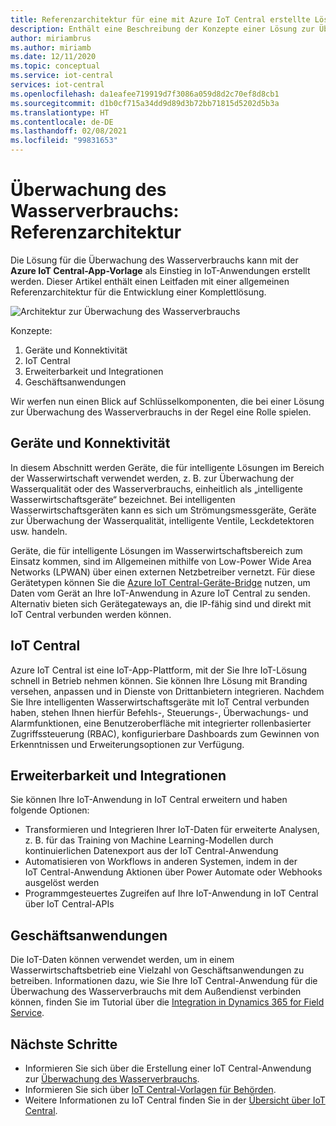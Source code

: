```yaml
---
title: Referenzarchitektur für eine mit Azure IoT Central erstellte Lösung zur Überwachung des Wasserverbrauchs | Microsoft-Dokumentation
description: Enthält eine Beschreibung der Konzepte einer Lösung zur Überwachung des Wasserverbrauchs, die mit Azure IoT Central erstellt wurde.
author: miriambrus
ms.author: miriamb
ms.date: 12/11/2020
ms.topic: conceptual
ms.service: iot-central
services: iot-central
ms.openlocfilehash: da1eafee719919d7f3086a059d8d2c70ef8d8cb1
ms.sourcegitcommit: d1b0cf715a34dd9d89d3b72bb71815d5202d5b3a
ms.translationtype: HT
ms.contentlocale: de-DE
ms.lasthandoff: 02/08/2021
ms.locfileid: "99831653"
---
```

# <a name="water-consumption-monitoring-reference-architecture"></a>Überwachung des Wasserverbrauchs: Referenzarchitektur 

Die Lösung für die Überwachung des Wasserverbrauchs kann mit der **Azure IoT Central-App-Vorlage** als Einstieg in IoT-Anwendungen erstellt werden. Dieser Artikel enthält einen Leitfaden mit einer allgemeinen Referenzarchitektur für die Entwicklung einer Komplettlösung. 

![Architektur zur Überwachung des Wasserverbrauchs](./media/concepts-waterconsumptionmonitoring-architecture/concepts-waterconsumptionmonitoring-architecture1.png)

Konzepte:

1. Geräte und Konnektivität  
1. IoT Central 
1. Erweiterbarkeit und Integrationen
1. Geschäftsanwendungen

Wir werfen nun einen Blick auf Schlüsselkomponenten, die bei einer Lösung zur Überwachung des Wasserverbrauchs in der Regel eine Rolle spielen.

## <a name="devices-and-connectivity"></a>Geräte und Konnektivität 
In diesem Abschnitt werden Geräte, die für intelligente Lösungen im Bereich der Wasserwirtschaft verwendet werden, z. B. zur Überwachung der Wasserqualität oder des Wasserverbrauchs, einheitlich als „intelligente Wasserwirtschaftsgeräte“ bezeichnet. Bei intelligenten Wasserwirtschaftsgeräten kann es sich um Strömungsmessgeräte, Geräte zur Überwachung der Wasserqualität, intelligente Ventile, Leckdetektoren usw. handeln.

Geräte, die für intelligente Lösungen im Wasserwirtschaftsbereich zum Einsatz kommen, sind im Allgemeinen mithilfe von Low-Power Wide Area Networks (LPWAN) über einen externen Netzbetreiber vernetzt. Für diese Gerätetypen können Sie die [Azure IoT Central-Geräte-Bridge](../core/howto-build-iotc-device-bridge.md) nutzen, um Daten vom Gerät an Ihre IoT-Anwendung in Azure IoT Central zu senden. Alternativ bieten sich Gerätegateways an, die IP-fähig sind und direkt mit IoT Central verbunden werden können.

## <a name="iot-central"></a>IoT Central 
Azure IoT Central ist eine IoT-App-Plattform, mit der Sie Ihre IoT-Lösung schnell in Betrieb nehmen können. Sie können Ihre Lösung mit Branding versehen, anpassen und in Dienste von Drittanbietern integrieren.
Nachdem Sie Ihre intelligenten Wasserwirtschaftsgeräte mit IoT Central verbunden haben, stehen Ihnen hierfür Befehls-, Steuerungs-, Überwachungs- und Alarmfunktionen, eine Benutzeroberfläche mit integrierter rollenbasierter Zugriffssteuerung (RBAC), konfigurierbare Dashboards zum Gewinnen von Erkenntnissen und Erweiterungsoptionen zur Verfügung. 


## <a name="extensibility-and-integrations"></a>Erweiterbarkeit und Integrationen
Sie können Ihre IoT-Anwendung in IoT Central erweitern und haben folgende Optionen:
* Transformieren und Integrieren Ihrer IoT-Daten für erweiterte Analysen, z. B. für das Training von Machine Learning-Modellen durch kontinuierlichen Datenexport aus der IoT Central-Anwendung
* Automatisieren von Workflows in anderen Systemen, indem in der IoT Central-Anwendung Aktionen über Power Automate oder Webhooks ausgelöst werden
* Programmgesteuertes Zugreifen auf Ihre IoT-Anwendung in IoT Central über IoT Central-APIs

## <a name="business-applications"></a>Geschäftsanwendungen 
Die IoT-Daten können verwendet werden, um in einem Wasserwirtschaftsbetrieb eine Vielzahl von Geschäftsanwendungen zu betreiben. Informationen dazu, wie Sie Ihre IoT Central-Anwendung für die Überwachung des Wasserverbrauchs mit dem Außendienst verbinden können, finden Sie im Tutorial über die [Integration in Dynamics 365 for Field Service](./how-to-configure-connected-field-services.md). 


## <a name="next-steps"></a>Nächste Schritte
* Informieren Sie sich über die Erstellung einer IoT Central-Anwendung zur [Überwachung des Wasserverbrauchs](./tutorial-water-consumption-monitoring.md).
* Informieren Sie sich über [IoT Central-Vorlagen für Behörden](./overview-iot-central-government.md).
* Weitere Informationen zu IoT Central finden Sie in der [Übersicht über IoT Central](../core/overview-iot-central.md).
